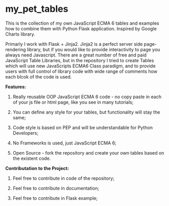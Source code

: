 # my_pet_tables
This is the collection of my own JavaScript ECMA 6 tables and examples how to combine them with Python Flask application. Inspired by Google Charts library.

Primarly I work with Flask + Jinja2. Jinja2 is a perfect server side page-rendering library, but if you would like to provide interactivity to page you always need Javascript. There are a great number of free and paid JavaScript Table Libraries, but in the repository I tried to create Tables which will use new JavaScripts ECMA6 Class paradigm, and to provide users with full control of library code with wide range of comments how each blcok of the code is used. 

**Features:**

1. Really reusable OOP JavaScript ECMA 6 code - no copy paste in each of your js file or html page, like you see in many tutorials;

2. You can define any style for your tables, but functionality will stay the same;

3. Code style is based on PEP and will be understandable for Python Developers;

4. No Frameworks is used, just JavaScript ECMA 6;

5. Open Source - fork the repository and create your own tables based on the existent code.

**Contributation to the Project:**

1. Feel free to contribute in code of the repository;

2. Feel free to contribute in documentation;

3. Feel free to contribute in Flask example;

